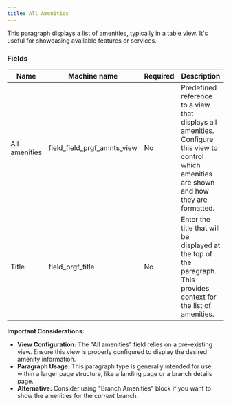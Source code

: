 ```yaml
---
title: All Amenities
---
```


This paragraph displays a list of amenities, typically in a table view. It's useful for showcasing available features or services.

### Fields

| Name            | Machine name              | Required | Description                                                                                                                                                                                                                                                           |
| --------------- | ------------------------- | -------- | --------------------------------------------------------------------------------------------------------------------------------------------------------------------------------------------------------------------------------------------------------------------- |
| All amenities   | field_field_prgf_amnts_view | No       | Predefined reference to a view that displays all amenities. Configure this view to control which amenities are shown and how they are formatted.                                                                                                                    |
| Title           | field_prgf_title          | No       | Enter the title that will be displayed at the top of the paragraph. This provides context for the list of amenities.                                                                                                                                                 |

**Important Considerations:**

*   **View Configuration:** The "All amenities" field relies on a pre-existing view. Ensure this view is properly configured to display the desired amenity information.
*   **Paragraph Usage:** This paragraph type is generally intended for use within a larger page structure, like a landing page or a branch details page.
*   **Alternative:** Consider using "Branch Amenities" block if you want to show the amenities for the *current* branch.
